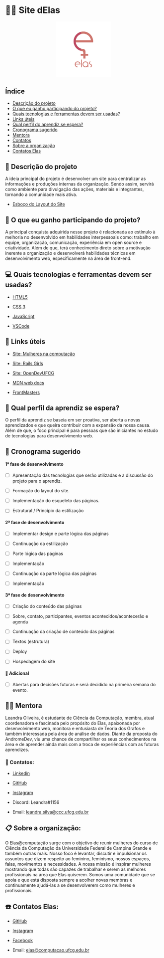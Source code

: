 # 👩‍💻 Site dElas  
<p align="center">
<img src="./assets/logo_elas.png" heigth="80" width="180"/>
<p/>

## Índice
- [Descrição do projeto](#pencil-Descrição-do-projeto)
- [O que eu ganho participando do projeto?](#thought_balloon-O-que-eu-ganho-participando-do-projeto)
- [Quais tecnologias e ferramentas devem ser usadas?](#computer-Quais-tecnologias-e-ferramentas-devem-ser-usadas)
- [Links úteis](#link-Links-úteis)
- [Qual perfil do aprendiz se espera?](#woman-Qual-perfil-do-aprendiz-se-espera)
- [Cronograma sugerido](calendar-Cronograma-sugerido)
- [Mentora](#woman_teacher-Mentora)
- [Contatos](#loudspeaker-Contatos)
- [Sobre a organização](#clipboard-Sobre-a-organização)
- [Contatos Elas](#telephone-Contatos-Elas)

## :pencil: Descrição do projeto 

A ideia principal do projeto é desenvolver um site para centralizar as informações e produções internas da organização. Sendo assim, servirá como ambiente para divulgação das ações, materiais e integrantes, tornando a comunidade mais ativa.
- [Esboço do Layout do Site](https://github.com/elasComputacao/Site/blob/master/assets/layout.png?raw=true)

## :thought_balloon: O que eu ganho participando do projeto?

A principal conquista adquirida nesse projeto é relacionada ao estímulo à melhoria no desenvolvido em habilidades interpessoais como: trabalho em equipe, organização, comunicação, experiência em open source e criatividade. Além de que, terá conhecimento direto sobre a motivação inerente a organização e desenvolverá habilidades técnicas em desenvolvimento web, especificamente na área de front-end.

## :computer: Quais tecnologias e ferramentas devem ser usadas?

- [HTML5](https://developer.mozilla.org/pt-BR/docs/Web/HTML)

- [CSS 3](https://developer.mozilla.org/pt-BR/docs/Web/CSS)

- [JavaScript](https://www.javascript.com/)

- [VSCode](https://code.visualstudio.com/)

## :link: Links úteis

- [Site: Mulheres na computação](https://mulheresnacomputacao.com/)

- [Site: Rails Girls](http://railsgirls.com/)

- [Site: OpenDevUFCG](https://opendevufcg.org/)

- [MDN web docs](https://developer.mozilla.org/pt-BR/)

- [FrontMasters](https://frontendmasters.com/books/front-end-handbook/2019/#4.28)

## :woman: Qual perfil da aprendiz se espera?

O perfil da aprendiz se baseia em ser proativa, ser aberta a novas aprendizados e que queira contribuir com a expansão da nossa causa. Além de que, o foco principal é para pessoas que são iniciantes no estudo de tecnologias para desenvolvimento web.

## :calendar: Cronograma sugerido

#### 1ª fase de desenvolvimento

- [ ] Apresentação das tecnologias que serão utilizadas e a discussão do projeto para o aprendiz.
    
- [ ] Formação do layout do site.
    
- [ ] Implementação do esqueleto das páginas.

- [ ] Estrutural / Princípio da estilização
    
#### 2ª fase de desenvolvimento

- [ ] Implementar design e parte lógica das páginas
    
- [ ] Continuação da estilização
    
- [ ] Parte lógica das páginas
    
- [ ] Implementação

- [ ] Continuação da parte lógica das páginas
    
- [ ] Implementação
    
#### 3ª fase de desenvolvimento

- [ ] Criação do conteúdo das páginas
    
- [ ] Sobre, contato, participantes, eventos acontecidos/acontecerão e agenda
    
- [ ] Continuação da criação de conteúdo das páginas
    
- [ ] Textos (estrutura)
    
- [ ] Deploy
    
- [ ] Hospedagem do site
    
#### :pushpin: Adicional

- [ ] Abertas para decisões futuras e será decidido na primeira semana do evento.
    
## :woman_teacher: Mentora

Leandra Oliveira, é estudante de Ciência da Computação, membra, atual coordenadora e fascinada pelo propósito do Elas, apaixonada por desenvolvimento web, monitora e entusiasta de Teoria dos Grafos e também interessada pela área de análise de dados. Diante da proposta do AndromeDev, viu uma chance de compartilhar os seus conhecimentos na área e de aprender ainda mais com a troca de experiências com as futuras aprendizes.

### :loudspeaker: Contatos:

-  [Linkedin](https://www.linkedin.com/in/leandra-silva-831b891ab/)
    
-  [GitHub](https://github.com/LeandraOliveiraS)
    
-  [Instagram](https://www.instagram.com/_leandra.oliveiras/)
    
-  Discord: Leandra#1156
    
-  Email: leandra.silva@ccc.ufcg.edu.br
    
## :clipboard: Sobre a organização:

O Elas@computação surge com o objetivo de reunir mulheres do curso de Ciência da Computação da Universidade Federal de Campina Grande e também outras mais. Nosso foco é levantar, discutir e impulsionar os assuntos que dizem respeito ao feminino, feminismo, nossos espaços, falas, movimentos e necessidades. A nossa missão é inspirar mulheres mostrando que todas são capazes de trabalhar e serem as melhores profissionais na área que Elas quiserem. Somos uma comunidade que se apoia e que está disposta sempre a acolher novas membras e continuamente ajudá-las a se desenvolverem como mulheres e profissionais.
 
##  :telephone: Contatos Elas:

-   [GitHub](https://github.com/elasComputacao)
    
-   [Instagram](https://instagram.com/elascomputacao?igshid=1om5sr73g0tmu)
    
-   [Facebook](https://www.facebook.com/elascomputacao)
    
-   Email: elas@computacao.ufcg.edu.br
